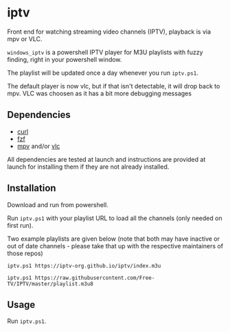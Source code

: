 # iptv
Front end for watching streaming video channels (IPTV), playback is via mpv or VLC.


`windows_iptv` is a powershell IPTV player for M3U playlists with fuzzy finding, right in your powershell window.

The playlist will be updated once a day whenever you run `iptv.ps1`.

The default player is now vlc, but if that isn't detectable, it will drop back to mpv. VLC was choosen as it has a bit more debugging messages

## Dependencies
- [curl](https://github.com/curl/curl)
- [fzf](https://github.com/junegunn/fzf)
- [mpv](https://github.com/mpv-player/mpv) and/or [vlc](https://www.videolan.org/vlc/download-windows.html)

All dependencies are tested at launch and instructions are provided at launch for installing them if they are not already installed. 

## Installation
Download and run from powershell.

Run `iptv.ps1` with your playlist URL to load all the channels (only needed on first run).

Two example playlists are given below (note that both may have inactive or out of date channels - please take that up with the respective maintainers of those repos)

```
iptv.ps1 https://iptv-org.github.io/iptv/index.m3u
```
```
iptv.ps1 https://raw.githubusercontent.com/Free-TV/IPTV/master/playlist.m3u8
```

## Usage
Run `iptv.ps1`.
